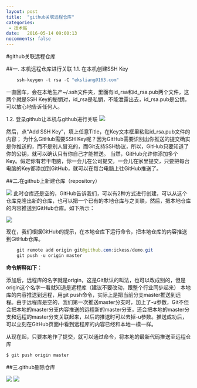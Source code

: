 ```yaml
---
layout: post
title:  "github关联远程仓库"
categories: 
 - 技术贴
date:   2016-05-14 09:00:13
nocomments: false
---
```



#github关联远程仓库

##一. 本机远程仓库进行关联
1.1. 在本机创建SSH Key

~~~java
	ssh-keygen -t rsa -C "eksliang@163.com" 	
~~~

一直回车，会在本地生产~/.ssh文件夹，里面有id_rsa和id_rsa.pub两个文件，这两个就是SSH Key的秘钥对，id_rsa是私钥，不能泄露出去，id_rsa.pub是公钥，可以放心地告诉任何人。

1.2.	登录github让本机与github进行关联
![](http://dl2.iteye.com/upload/attachment/0112/3536/318a624c-b3d3-34f3-b26c-80d948a6a8dd.png)

然后，点“Add SSH Key”，填上任意Title，在Key文本框里粘贴id_rsa.pub文件的内容；
为什么GitHub需要SSH Key呢？因为GitHub需要识别出你推送的提交确实是你推送的，而不是别人冒充的，而Git支持SSH协议，所以，GitHub只要知道了你的公钥，就可以确认只有你自己才能推送。
当然，GitHub允许你添加多个Key。假定你有若干电脑，你一会儿在公司提交，一会儿在家里提交，只要把每台电脑的Key都添加到GitHub，就可以在每台电脑上往GitHub推送了。

##二.在github上新建仓库（repository）

![](http://dl2.iteye.com/upload/attachment/0112/3540/f81a6b04-be1b-3901-ac3a-0fd984a6896b.png)
此时仓库还是空的，GitHub告诉我们，可以有2种方式进行创建，可以从这个仓库克隆出新的仓库，也可以把一个已有的本地仓库与之关联，然后，把本地仓库的内容推送到GitHub仓库。如下所示：

![](http://dl2.iteye.com/upload/attachment/0112/3542/7f184069-47fd-3313-9bc7-b930d94ff1c6.png)

现在，我们根据GitHub的提示，在本地仓库下运行命令，把本地仓库的内容推送到GitHub仓库。

~~~java
	git remote add origin git@github.com:ickess/demo.git  
	git push -u origin master  
~~~

**命令解释如下：**

添加后，远程库的名字就是origin，这是Git默认的叫法，也可以改成别的，但是origin这个名字一看就知道是远程库（建议不要改动，跟整个行业同步起来）
本地库的内容推送到远程，用git push命令，实际上是把当前分支master推送到远程。由于远程库是空的，我们第一次推送master分支时，加上了-u参数，Git不但会把本地的master分支内容推送的远程新的master分支，还会把本地的master分支和远程的master分支关联起来，以后的推送时可以去掉-u参数。推送成功后，可以立刻在GitHub页面中看到远程库的内容已经和本地一模一样。
 
从现在起，只要本地作了提交，就可以通过命令，将本地的最新代码推送至远程仓库

~~~java
$ git push origin master  
~~~

##三.github删除仓库

![](http://dl2.iteye.com/upload/attachment/0112/3546/97f6c95e-15db-33d7-9944-466d01ee5f57.png)
![](http://dl2.iteye.com/upload/attachment/0112/3548/4fd3ec72-7be4-3bdf-b0e5-23d91f877462.png)